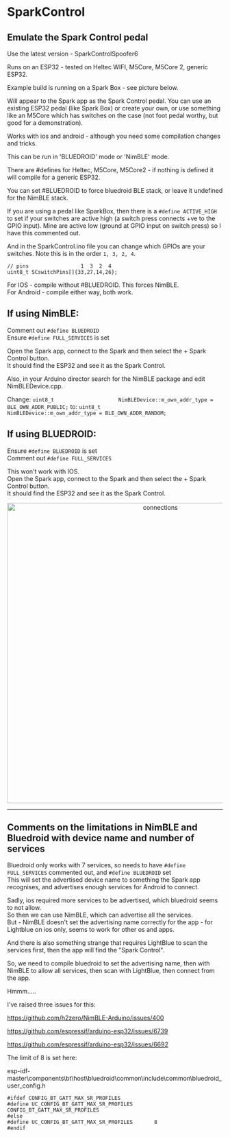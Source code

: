 # SparkControl
## Emulate the Spark Control pedal   

Use the latest version - SparkControlSpoofer6

Runs on an ESP32 - tested on Heltec WIFI, M5Core, M5Core 2, generic ESP32.   

Example build is running on a Spark Box - see picture below.   

Will appear to the Spark app as the Spark Control pedal.  You can use an existing ESP32 pedal (like Spark Box) or create your own, or use something like an M5Core which has switches on the case (not foot pedal worthy, but good for a demonstration).    

Works with ios and android - although you need some compilation changes and tricks.   

This can be run in 'BLUEDROID' mode or 'NimBLE' mode.   

There are #defines for Heltec, M5Core, M5Core2 - if nothing is defined it will compile for a generic ESP32.

You can set #BLUEDROID to force bluedroid BLE stack, or leave it undefined for the NimBLE stack.   

If you are using a pedal like SparkBox, then there is a ```#define ACTIVE_HIGH``` to set if your switches are active high (a switch press connects +ve to the GPIO input). Mine are active low (ground at GPIO input on switch press) so I have this commented out.   

And in the SparkControl.ino file you can change which GPIOs are your switches.  Note this is in the order ```1, 3, 2, 4```.
```
// pins                 1  3  2  4
uint8_t SCswitchPins[]{33,27,14,26}; 
```

For IOS - compile without #BLUEDROID. This forces NimBLE.    
For Android - compile either way, both work.    

## If using NimBLE:    
Comment out ```#define BLUEDROID ```  
Ensure ```#define FULL_SERVICES``` is set    

Open the Spark app, connect to the Spark and then select the + Spark Control button.    
It should find the ESP32 and see it as the Spark Control.    

Also, in your Arduino director search for the NimBLE package and edit NimBLEDevice.cpp.   

Change:
``` uint8_t                     NimBLEDevice::m_own_addr_type = BLE_OWN_ADDR_PUBLIC; ```
to:
``` uint8_t                     NimBLEDevice::m_own_addr_type = BLE_OWN_ADDR_RANDOM; ```

## If using BLUEDROID:    
Ensure ```#define BLUEDROID``` is set    
Comment out  ```#define FULL_SERVICES```   

This won't work with IOS.    
Open the Spark app, connect to the Spark and then select the + Spark Control button.    
It should find the ESP32 and see it as the Spark Control.     



<p align="center">
  <img src="https://github.com/paulhamsh/SparkControl/blob/main/SparkBoxSparkControl.jpg" width="700" title="connections">
</p>


-------------------------------------------
## Comments on the limitations in NimBLE and Bluedroid with device name and number of services   

Bluedroid only works with 7 services, so needs to have ```#define FULL_SERVICES``` commented out, and ```#define BLUEDROID``` set  
This will set the advertised device name to something the Spark app recognises, and advertises enough services for Android to connect.   

Sadly, ios required more services to be advertised, which bluedroid seems to not allow.   
So then we can use NimBLE, which can advertise all the services.   
But - NimBLE doesn't set the advertising name correctly for the app - for Lightblue on ios only, seems to work for other os and apps.   

And there is also something strange that requires LightBlue to scan the services first, then the app will find the "Spark Control".   

So, we need to compile bluedroid to set the advertising name, then with NimBLE to allow all services, then scan with LightBlue, then connect from the app.   

Hmmm.....    

I've raised three issues for this:     

https://github.com/h2zero/NimBLE-Arduino/issues/400   

https://github.com/espressif/arduino-esp32/issues/6739

https://github.com/espressif/arduino-esp32/issues/6692

The limit of 8 is set here:

esp-idf-master\components\bt\host\bluedroid\common\include\common\bluedroid_user_config.h

```
#ifdef CONFIG_BT_GATT_MAX_SR_PROFILES
#define UC_CONFIG_BT_GATT_MAX_SR_PROFILES       CONFIG_BT_GATT_MAX_SR_PROFILES
#else
#define UC_CONFIG_BT_GATT_MAX_SR_PROFILES       8
#endif
```
